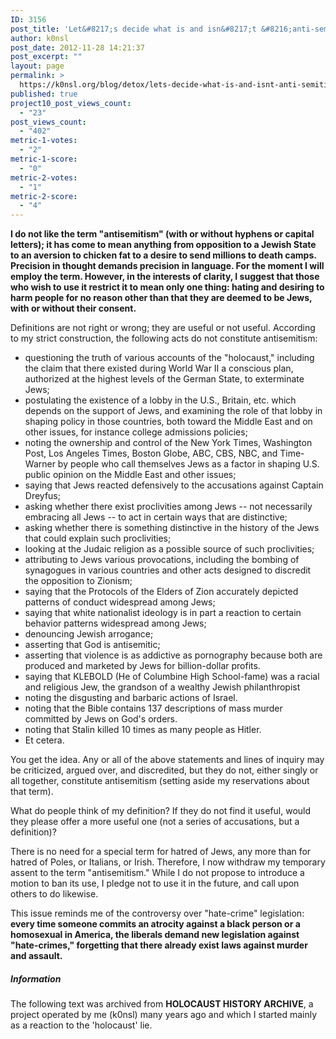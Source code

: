 ```yaml
---
ID: 3156
post_title: 'Let&#8217;s decide what is and isn&#8217;t &#8216;anti-semitism&#8217;'
author: k0nsl
post_date: 2012-11-28 14:21:37
post_excerpt: ""
layout: page
permalink: >
  https://k0nsl.org/blog/detox/lets-decide-what-is-and-isnt-anti-semitism/
published: true
project10_post_views_count:
  - "23"
post_views_count:
  - "402"
metric-1-votes:
  - "2"
metric-1-score:
  - "0"
metric-2-votes:
  - "1"
metric-2-score:
  - "4"
---
```

<strong>I do not like the term "antisemitism" (with or without hyphens or capital letters); it has come to mean anything from opposition to a Jewish State to an aversion to chicken fat to a desire to send millions to death camps. Precision in thought demands precision in language. For the moment I will employ the term. However, in the interests of clarity, I suggest that those who wish to use it restrict it to mean only one thing: hating and desiring to harm people for no reason other than that they are deemed to be Jews, with or without their consent.</strong>

Definitions are not right or wrong; they are useful or not useful. According to my strict construction, the following acts do not constitute antisemitism:
<ul>
	<li>questioning the truth of various accounts of the "holocaust," including the claim that there existed during World War II a conscious plan, authorized at the highest levels of the German State, to exterminate Jews;</li>
	<li>postulating the existence of a lobby in the U.S., Britain, etc. which depends on the support of Jews, and examining the role of that lobby in shaping policy in those countries, both toward the Middle East and on other issues, for instance college admissions policies;</li>
	<li>noting the ownership and control of the New York Times, Washington Post, Los Angeles Times, Boston Globe, ABC, CBS, NBC, and Time-Warner by people who call themselves Jews as a factor in shaping U.S. public opinion on the Middle East and other issues;</li>
	<li>saying that Jews reacted defensively to the accusations against Captain Dreyfus;</li>
	<li>asking whether there exist proclivities among Jews -- not necessarily embracing all Jews -- to act in certain ways that are distinctive;</li>
	<li>asking whether there is something distinctive in the history of the Jews that could explain such proclivities;</li>
	<li>looking at the Judaic religion as a possible source of such proclivities;</li>
	<li>attributing to Jews various provocations, including the bombing of synagogues in various countries and other acts designed to discredit the opposition to Zionism;</li>
	<li>saying that the Protocols of the Elders of Zion accurately depicted patterns of conduct widespread among Jews;</li>
	<li>saying that white nationalist ideology is in part a reaction to certain behavior patterns widespread among Jews;</li>
	<li>denouncing Jewish arrogance;</li>
	<li>asserting that God is antisemitic;</li>
	<li>asserting that violence is as addictive as pornography because both are produced and marketed by Jews for billion-dollar profits.</li>
	<li>saying that KLEBOLD (He of Columbine High School-fame) was a racial and religious Jew, the grandson of a wealthy Jewish philanthropist</li>
	<li>noting the disgusting and barbaric actions of Israel.</li>
	<li>noting that the Bible contains 137 descriptions of mass murder committed by Jews on God's orders.</li>
	<li>noting that Stalin killed 10 times as many people as Hitler.</li>
	<li>Et cetera.</li>
</ul>
You get the idea. Any or all of the above statements and lines of inquiry may be criticized, argued over, and discredited, but they do not, either singly or all together, constitute antisemitism (setting aside my reservations about that term).

What do people think of my definition? If they do not find it useful, would they please offer a more useful one (not a series of accusations, but a definition)?

There is no need for a special term for hatred of Jews, any more than for hatred of Poles, or Italians, or Irish. Therefore, I now withdraw my temporary assent to the term "antisemitism." While I do not propose to introduce a motion to ban its use, I pledge not to use it in the future, and call upon others to do likewise.

This issue reminds me of the controversy over "hate-crime" legislation: <strong>every time someone commits an atrocity against a black person or a homosexual in America, the liberals demand new legislation against "hate-crimes," forgetting that there already exist laws against murder and assault.</strong>

<div class="divider"><h5><span>Information</span></h5></div>
The following text was archived from <strong>HOLOCAUST HISTORY ARCHIVE</strong>, a project operated by me (k0nsl) many years ago and which I started mainly as a reaction to the 'holocaust' lie.

&nbsp;